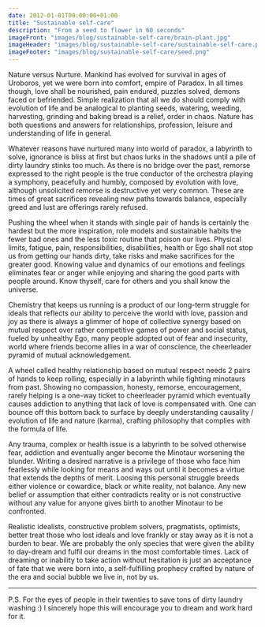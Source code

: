 ```yaml
---
date: 2012-01-01T00:00:00+01:00
title: "Sustainable self-care"
description: "From a seed to flower in 60 seconds"
imageFront: "images/blog/sustainable-self-care/brain-plant.jpg"
imageHeader: "images/blog/sustainable-self-care/sustainable-self-care.png"
imageFooter: "images/blog/sustainable-self-care/seed.png"
---
```


Nature versus Nurture. Mankind has evolved for survival in ages of Uroboros, yet we were born into comfort, empire of Paradox.
In all times though, love shall be nourished, pain endured, puzzles solved, demons faced or befriended.
Simple realization that all we do should comply with evolution of life and be analogical to planting seeds,
watering, weeding, harvesting, grinding and baking bread is a relief, order in chaos. Nature has both questions
and answers for relationships, profession, leisure and understanding of life in general.

Whatever reasons have nurtured many into world of paradox, a labyrinth to solve, ignorance is bliss at first but chaos lurks
in the shadows until a pile of dirty laundry stinks too much. As there is no bridge over the past,
remorse expressed to the right people is the true conductor of the orchestra playing a symphony, peacefully and humbly,
composed by evolution with love, although unsolicited remorse is destructive yet very common.
These are times of great sacrifices revealing new paths towards balance, especially greed and lust are offerings rarely refused.

Pushing the wheel when it stands with single pair of hands is certainly the hardest but the more inspiration,
role models and sustainable habits the fewer bad ones and the less toxic routine that poison our lives. Physical limits, 
fatigue, pain, responsibilities, disabilities, health or Ego shall not stop us from getting our hands dirty, take risks
and make sacrifices for the greater good. Knowing value and dynamics of our emotions and feelings eliminates fear or anger
while enjoying and sharing the good parts with people around. Know thyself, care for others and you shall know the universe.

Chemistry that keeps us running is a product of our long-term struggle for ideals that reflects our ability to perceive
the world with love, passion and joy as there is always a glimmer of hope of collective synergy based on mutual respect
over rather competitive games of power and social status, fueled by unhealthy Ego, many people adopted out of fear
and insecurity, world where friends become allies in a war of conscience, the cheerleader pyramid of mutual acknowledgement.

A wheel called healthy relationship based on mutual respect needs 2 pairs of hands to keep rolling, especially in a labyrinth
while fighting minotaurs from past. Showing no compassion, honesty, remorse, encouragement, rarely helping is a one-way ticket
to cheerleader pyramid which eventually causes addiction to anything that lack of love is compensated with. One can bounce off
this bottom back to surface by deeply understanding causality / evolution of life and nature (karma), crafting philosophy
that complies with the formula of life.

Any trauma, complex or health issue is a labyrinth to be solved otherwise fear, addiction and eventually anger become
the Minotaur worsening the blunder. Writing a desired narrative is a privilege of those who face him fearlessly while
looking for means and ways out until it becomes a virtue that extends the depths of merit. Loosing this personal struggle
breeds either violence or cowardice, black or white reality, not balance. Any new belief or assumption that either contradicts
reality or is not constructive without any value for anyone gives birth to another Minotaur to be confronted. 

Realistic idealists, constructive problem solvers, pragmatists, optimists, better treat those who lost ideals and love
frankly or stay away as it is not a burden to bear. We are probably the only species that were given the ability to day-dream
and fulfil our dreams in the most comfortable times. Lack of dreaming or inability to take action without
hesitation is just an acceptance of fate that we were born into, a self-fulfilling prophecy crafted by nature of the era and
social bubble we live in, not by us.

---

P.S. For the eyes of people in their twenties to save tons of dirty laundry washing :) I sincerely hope this will encourage you to dream and work hard for it. 